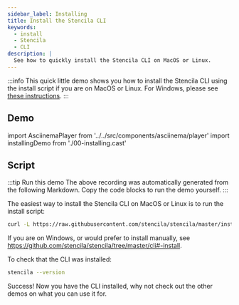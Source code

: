 ```yaml
---
sidebar_label: Installing
title: Install the Stencila CLI
keywords:
  - install
  - Stencila
  - CLI
description: |
  See how to quickly install the Stencila CLI on MacOS or Linux.
---
```


:::info
This quick little demo shows you how to install the Stencila CLI using the install script if you are on MacOS or Linux. For Windows, please see [these instructions](https://github.com/stencila/stencila/tree/master/cli#-install).
:::

## Demo

import AsciinemaPlayer from '../../src/components/asciinema/player'
import installingDemo from './00-installing.cast'

<AsciinemaPlayer src={installingDemo} />

## Script

:::tip Run this demo
The above recording was automatically generated from the following Markdown. Copy the code blocks to run the demo yourself.
:::

The easiest way to install the Stencila CLI on MacOS or Linux is to run the install script:

```bash
curl -L https://raw.githubusercontent.com/stencila/stencila/master/install.sh | bash
```

If you are on Windows, or would prefer to install manually, see https://github.com/stencila/stencila/tree/master/cli#-install.

To check that the CLI was installed:

```bash pause=2
stencila --version
```

Success! Now you have the CLI installed, why not check out the other demos on what you can use it for.
